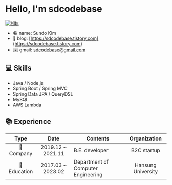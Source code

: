 # Hello, I'm sdcodebase

[![Hits](https://hits.seeyoufarm.com/api/count/incr/badge.svg?url=https%3A%2F%2Fgithub.com%2Fsdcodebase%2Fhit-counter&count_bg=%2379C83D&title_bg=%23555555&icon=&icon_color=%23E7E7E7&title=hits&edge_flat=false)](https://hits.seeyoufarm.com)

- 😀 name: Sundo Kim
- 📮 blog: [https://sdcodebase.tistory.com](https://sdcodebase.tistory.com)
- ✉️ gmail: sdcodebase@gmail.com

## 💻 Skills
- Java / Node.js
- Spring Boot / Spring MVC
- Spring Data JPA / QueryDSL
- MySQL
- AWS Lambda

## 📚 Experience

|         Type          |       Date        | Contents                                  |  Organization   |
| :-------------------: | :---------------: | ----------------------------------------- | :-------------: |
|     🌃 Company     | 2019.12 ~ 2021.11 | B.E. developer                                |  B2C startup  |
|      🏫 Education      | 2017.03 ~ 2023.02 | Department of Computer Engineering       | Hansung University |
